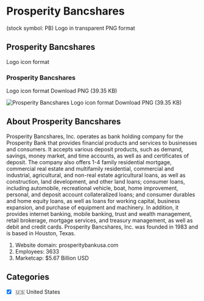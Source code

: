 # Prosperity Bancshares
 (stock symbol: PB) Logo in transparent PNG format

## Prosperity Bancshares
 Logo icon format

### Prosperity Bancshares
 Logo icon format Download PNG (39.35 KB)

![Prosperity Bancshares
 Logo icon format Download PNG (39.35 KB)](/img/orig/PB-03d7069e.png)

## About Prosperity Bancshares


Prosperity Bancshares, Inc. operates as bank holding company for the Prosperity Bank that provides financial products and services to businesses and consumers. It accepts various deposit products, such as demand, savings, money market, and time accounts, as well as and certificates of deposit. The company also offers 1-4 family residential mortgage, commercial real estate and multifamily residential, commercial and industrial, agricultural, and non-real estate agricultural loans, as well as construction, land development, and other land loans; consumer loans, including automobile, recreational vehicle, boat, home improvement, personal, and deposit account collateralized loans; and consumer durables and home equity loans, as well as loans for working capital, business expansion, and purchase of equipment and machinery. In addition, it provides internet banking, mobile banking, trust and wealth management, retail brokerage, mortgage services, and treasury management, as well as debit and credit cards. Prosperity Bancshares, Inc. was founded in 1983 and is based in Houston, Texas.

1. Website domain: prosperitybankusa.com
2. Employees: 3633
3. Marketcap: $5.67 Billion USD


## Categories
- [x] 🇺🇸 United States
